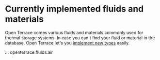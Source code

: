 # Currently implemented fluids and materials
Open Terrace comes various fluids and materials commonly used for thermal storage systems. In case you can't find your fluid or material in the database, Open Terrace let's you [implement new types](add-new-fluid-and-material.md) easily.

::: openterrace.fluids.air